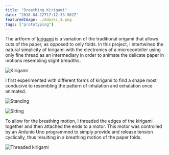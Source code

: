 ```yaml
---
title: "Breathing Kirigami"
date: "2018-04-12T17:12:33.962Z"
featuredImage: ./ddoski_4.png
tags: ["prototyping"]
---
```


The artform of <a href="https://en.wikipedia.org/wiki/Kirigami" target="_blank" class="atomic">kirigami</a> is a variation of the traditional origami that allows cuts of the paper, as opposed to only folds. In this project, I intertwined the natural simplicity of kirigami with the electronics of a microcontoller using only fine thread as an intermediary in order to animate the delicate paper in motions resembling slight breadths.

![Kirigami](./assets/show.png)

I first experimented with different forms of kirigami to find a shape most conducive to resembling the pattern of inhalation and exhalation once animated.

![Standing](./assets/octo.png)

![Sitting](./assets/penta.png)

To allow for the breathing motion, I threaded the edges of the kirigami together and then attached the ends to a motor. This motor was controlled by an Ardunio Uno programmed to simply provide and release tension cyclically, thus resulting in a breathing motion of the paper folds.


![Threaded kirigami](./assets/thread.png)
